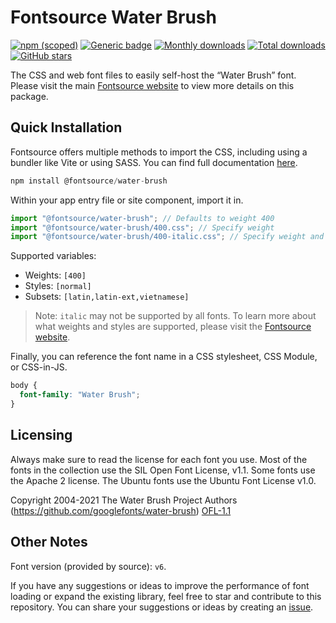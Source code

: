 # Fontsource Water Brush

[![npm (scoped)](https://img.shields.io/npm/v/@fontsource/water-brush?color=brightgreen)](https://www.npmjs.com/package/@fontsource/water-brush) [![Generic badge](https://img.shields.io/badge/fontsource-passing-brightgreen)](https://github.com/fontsource/fontsource) [![Monthly downloads](https://badgen.net/npm/dm/@fontsource/water-brush)](https://github.com/fontsource/fontsource) [![Total downloads](https://badgen.net/npm/dt/@fontsource/water-brush)](https://github.com/fontsource/fontsource) [![GitHub stars](https://img.shields.io/github/stars/fontsource/fontsource.svg?style=social&label=Star)](https://github.com/fontsource/fontsource/stargazers)

The CSS and web font files to easily self-host the “Water Brush” font. Please visit the main [Fontsource website](https://fontsource.org/fonts/water-brush) to view more details on this package.

## Quick Installation

Fontsource offers multiple methods to import the CSS, including using a bundler like Vite or using SASS. You can find full documentation [here](https://fontsource.org/docs/getting-started/introduction).

```javascript
npm install @fontsource/water-brush
```

Within your app entry file or site component, import it in.

```javascript
import "@fontsource/water-brush"; // Defaults to weight 400
import "@fontsource/water-brush/400.css"; // Specify weight
import "@fontsource/water-brush/400-italic.css"; // Specify weight and style
```

Supported variables:
- Weights: `[400]`
- Styles: `[normal]`
- Subsets: `[latin,latin-ext,vietnamese]`

> Note: `italic` may not be supported by all fonts. To learn more about what weights and styles are supported, please visit the [Fontsource website](https://fontsource.org/fonts/water-brush).

Finally, you can reference the font name in a CSS stylesheet, CSS Module, or CSS-in-JS.

```css
body {
  font-family: "Water Brush";
}
```

## Licensing
Always make sure to read the license for each font you use. Most of the fonts in the collection use the SIL Open Font License, v1.1. Some fonts use the Apache 2 license. The Ubuntu fonts use the Ubuntu Font License v1.0.

Copyright 2004-2021 The Water Brush Project Authors (https://github.com/googlefonts/water-brush)
[OFL-1.1](https://openfontlicense.org)

## Other Notes
Font version (provided by source): `v6`.

If you have any suggestions or ideas to improve the performance of font loading or expand the existing library, feel free to star and contribute to this repository. You can share your suggestions or ideas by creating an [issue](https://github.com/fontsource/fontsource/issues).